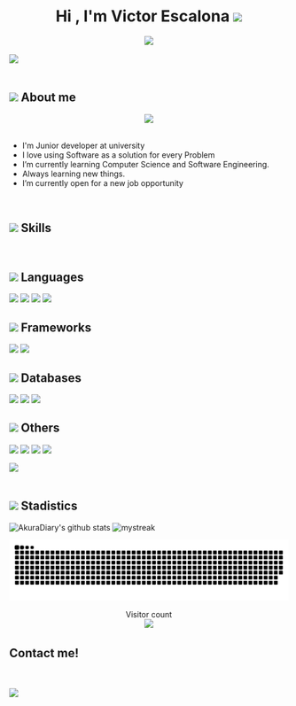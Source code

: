 <h1 align="center"><b>Hi , I'm Victor Escalona </b><img src="https://media.giphy.com/media/hvRJCLFzcasrR4ia7z/giphy.gif" width="35"></h1>

<p align="center">
  <a href="https://github.com/DenverCoder1/readme-typing-svg"><img src="https://readme-typing-svg.herokuapp.com?font=Time+New+Roman&color=cyan&size=25&center=true&vCenter=true&width=600&height=100&lines=Victor+Escalona..&hearts;++;Self+Backend+Developer,;Computer+Engieneering+Student,;Love+JavaScript,;Active+Learner/Researcher,;Love+to+learn+new+stuff..<3"></a>
</p>

<img src="https://user-images.githubusercontent.com/73097560/115834477-dbab4500-a447-11eb-908a-139a6edaec5c.gif"><br><br>



## <picture><img src = "https://github.com/7oSkaaa/7oSkaaa/blob/main/Images/about_me.gif?raw=true" width = 60px></picture> About me

<picture> <img align="right" src="https://github.com/7oSkaaa/7oSkaaa/blob/main/Images/Right_Side.gif?raw=true" width = 260px></picture>

<br><br>

- I'm Junior developer at university
- I love using Software as a solution for every Problem
- I’m currently learning Computer Science and Software Engineering.
- Always learning new things.
-  I’m currently open for a new job opportunity
<br>



## <img src="https://media2.giphy.com/media/QssGEmpkyEOhBCb7e1/giphy.gif?cid=ecf05e47a0n3gi1bfqntqmob8g9aid1oyj2wr3ds3mg700bl&rid=giphy.gif" width ="25"><b> Skills</b>
<br>

## <img src="https://media.tenor.com/CsqnkjKnojgAAAAi/dm4uz3-foekoe.gif" width="25"> <b>Languages</b>

<span>
  <img src="https://img.shields.io/badge/html5-%23E34F26.svg?style=for-the-badge&logo=html5&logoColor=white">
  <img src="https://img.shields.io/badge/css3-%231572B6.svg?style=for-the-badge&logo=css3&logoColor=white">
  <img src="https://img.shields.io/badge/python-3670A0?style=for-the-badge&logo=python&logoColor=ffdd54">
  <img src="https://img.shields.io/badge/javascript-%23323330.svg?style=for-the-badge&logo=javascript&logoColor=%23F7DF1E">
</span>

## <img src="https://media.tenor.com/CsqnkjKnojgAAAAi/dm4uz3-foekoe.gif" width="25"> <b>Frameworks</b>

<span>
  <img src="https://img.shields.io/badge/node.js-6DA55F?style=for-the-badge&logo=node.js&logoColor=white">
  <img src="https://img.shields.io/badge/express.js-%23404d59.svg?style=for-the-badge&logo=express&logoColor=%2361DAFB">
</span>

## <img src="https://media.tenor.com/CsqnkjKnojgAAAAi/dm4uz3-foekoe.gif" width="25"> <b>Databases</b>

<span>
  <img src="https://img.shields.io/badge/postgres-%23316192.svg?style=for-the-badge&logo=postgresql&logoColor=white">
  <img src="https://img.shields.io/badge/sqlite-%2307405e.svg?style=for-the-badge&logo=sqlite&logoColor=white">
  <img src="https://img.shields.io/badge/Prisma-3982CE?style=for-the-badge&logo=Prisma&logoColor=white">
<span/>

## <img src="https://media.tenor.com/CsqnkjKnojgAAAAi/dm4uz3-foekoe.gif" width="25"> <b>Others</b>

<span>
  <img src="https://img.shields.io/badge/git-%23F05033.svg?style=for-the-badge&logo=git&logoColor=white">
  <img src="https://img.shields.io/badge/github-%23121011.svg?style=for-the-badge&logo=github&logoColor=white">
  <img src="https://img.shields.io/badge/JWT-black?style=for-the-badge&logo=JSON%20web%20tokens">
  <img src="https://img.shields.io/badge/ejs-%23B4CA65.svg?style=for-the-badge&logo=ejs&logoColor=black">
</span>

<span></span>

<img src="https://user-images.githubusercontent.com/73097560/115834477-dbab4500-a447-11eb-908a-139a6edaec5c.gif"><br><br>

## <img src="https://media.tenor.com/HgX89Yku5V4AAAAi/to-the-moon.gif" width ="30"> <b>Stadistics</b>
![AkuraDiary's github stats](https://github-readme-stats.vercel.app/api?username=VictorEscalona10&show_icons=true&theme=tokyonight)
<img src="https://github-readme-streak-stats.herokuapp.com/?user=VictorEscalona10&theme=tokyonight" alt="mystreak"/>

<p align="center">
  <img  src="https://raw.githubusercontent.com/Elanza-48/Elanza-48/main/resources/img/github-contribution-grid-snake.svg"
    alt="example" />
</p>

<p align="center"> 
  <div align="center">Visitor count</div>
  <div align="center">
    <img src="https://profile-counter.glitch.me/VictorEscalona10/count.svg"/>
  </div> 
</p>

## Contact me!
<br></br>
<span>
  <a href="https://www.linkedin.com/in/victor-escalona-5a9330291?lipi=urn%3Ali%3Apage%3Ad_flagship3_profile_view_base_contact_details%3BhTc6xH5hTVCFnUbkk3p%2BTA%3D%3D0">
    <img src="https://img.shields.io/badge/linkedin-%230077B5.svg?style=for-the-badge&logo=linkedin&logoColor=white">
  </a>
</span>
